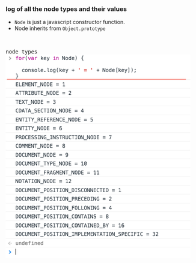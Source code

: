 ### log of all the node types and their values
- `Node` is just a javascript constructor function.    
-  Node inherits from `Object.prototype`

<br />
  
 <kbd>node types</kbd>       
 ![js1](images/dom01.png)
